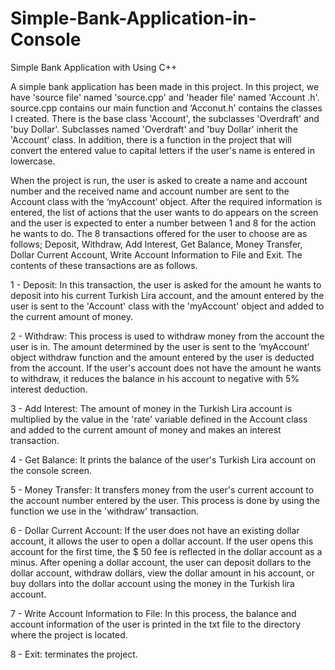 # Simple-Bank-Application-in-Console
Simple Bank Application with Using C++

A simple bank application has been made in this project. In this project, we have 'source file' named 'source.cpp' and 'header file' named 'Account .h'. source.cpp contains our main function and ‘Acconut.h’ contains the classes I created. There is the base class 'Account', the subclasses 'Overdraft' and 'buy Dollar'. Subclasses named 'Overdraft' and 'buy Dollar' inherit the 'Account' class. In addition, there is a function in the project that will convert the entered value to capital letters if the user's name is entered in lowercase.

When the project is run, the user is asked to create a name and account number and the received name and account number are sent to the Account class with the ‘myAccount’ object. After the required information is entered, the list of actions that the user wants to do appears on the screen and the user is expected to enter a number between 1 and 8 for the action he wants to do. The 8 transactions offered for the user to choose are as follows; Deposit, Withdraw, Add Interest, Get Balance, Money Transfer, Dollar Current Account, Write Account Information to File and Exit. The contents of these transactions are as follows. 

1 - Deposit: In this transaction, the user is asked for the amount he wants to deposit into his current Turkish Lira account, and the amount entered by the user is sent to the 'Account' class with the 'myAccount' object and added to the current amount of money.

2 - Withdraw: This process is used to withdraw money from the account the user is in. The amount determined by the user is sent to the ‘myAccount’ object withdraw function and the amount entered by the user is deducted from the account. If the user's account does not have the amount he wants to withdraw, it reduces the balance in his account to negative with 5% interest deduction.

3 - Add Interest: The amount of money in the Turkish Lira account is multiplied by the value in the 'rate' variable defined in the Account class and added to the current amount of money and makes an interest transaction.

4 - Get Balance: It prints the balance of the user's Turkish Lira account on the console screen.

5 - Money Transfer: It transfers money from the user's current account to the account number entered by the user. This process is done by using the function we use in the 'withdraw' transaction.

6 - Dollar Current Account: If the user does not have an existing dollar account, it allows the user to open a dollar account. If the user opens this account for the first time, the $ 50 fee is reflected in the dollar account as a minus. After opening a dollar account, the user can deposit dollars to the dollar account, withdraw dollars, view the dollar amount in his account, or buy dollars into the dollar account using the money in the Turkish lira account.

7 - Write Account Information to File: In this process, the balance and account information of the user is printed in the txt file to the directory where the project is located.

8 - Exit: terminates the project.
